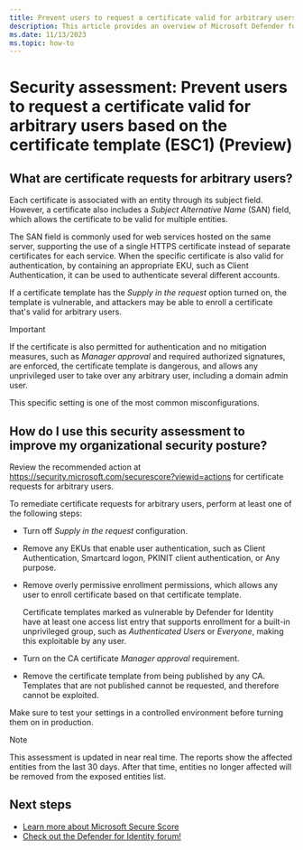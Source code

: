 ```yaml
---
title: Prevent users to request a certificate valid for arbitrary users based on the certificate template (ESC1) | Microsoft Defender for Identity
description: This article provides an overview of Microsoft Defender for Identity's 'Prevent users to request a certificate valid for arbitrary users based on the certificate template (ESC1)' identity security posture assessment report.
ms.date: 11/13/2023
ms.topic: how-to
---
```


# Security assessment: Prevent users to request a certificate valid for arbitrary users based on the certificate template (ESC1)  (Preview)

## What are certificate requests for arbitrary users?

Each certificate is associated with an entity through its subject field. However, a certificate also includes a *Subject Alternative Name* (SAN) field, which allows the certificate to be valid for multiple entities. 

The SAN field is commonly used for web services hosted on the same server, supporting the use of a single HTTPS certificate instead of separate certificates for each service. When the specific certificate is also valid for authentication, by containing an appropriate EKU, such as Client Authentication, it can be used to authenticate several different accounts.

If a certificate template has the *Supply in the request* option turned on, the template is vulnerable, and attackers may be able to enroll a certificate that's valid for arbitrary users.

> [!IMPORTANT]
> If the certificate is also permitted for authentication and no mitigation measures, such as *Manager approval* and required authorized signatures, are enforced, the certificate template is dangerous, and allows any unprivileged user to take over any arbitrary user, including a domain admin user.
>
> This specific setting is one of the most common misconfigurations. 
> 

## How do I use this security assessment to improve my organizational security posture?

Review the recommended action at <https://security.microsoft.com/securescore?viewid=actions> for certificate requests for arbitrary users.

To remediate certificate requests for arbitrary users, perform at least one of the following steps:

- Turn off *Supply in the request* configuration.

- Remove any EKUs that enable user authentication, such as Client Authentication, Smartcard logon, PKINIT client authentication, or Any purpose.

- Remove overly permissive enrollment permissions, which allows any user to enroll certificate based on that certificate template.

    Certificate templates marked as vulnerable by Defender for Identity have at least one access list entry that supports enrollment for a built-in unprivileged group, such as *Authenticated Users* or *Everyone*, making this exploitable by any user.

- Turn on the CA certificate *Manager approval* requirement.

- Remove the certificate template from being published by any CA. Templates that are not published cannot be requested, and therefore cannot be exploited.

<!--IMAGE TBD-->

Make sure to test your settings in a controlled environment before turning them on in production.

> [!NOTE]
> This assessment is updated in near real time.
> The reports show the affected entities from the last 30 days. After that time, entities no longer affected will be removed from the exposed entities list.

## Next steps

- [Learn more about Microsoft Secure Score](/microsoft-365/security/defender/microsoft-secure-score)
- [Check out the Defender for Identity forum!](<https://aka.ms/MDIcommunity>)
